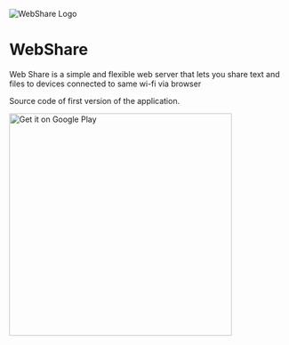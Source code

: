 ![WebShare Logo](https://github.com/SatyaSnehith/WebShare/blob/master/app/src/main/res/mipmap-xxhdpi/ic_launcher_foreground.png)


# WebShare
Web Share is a simple and flexible web server that lets you share text and files to devices connected to same wi-fi via browser

Source code of first version of the application.

<a href='https://play.google.com/store/apps/details?id=ss.nscube.webshare&hl=en_IN&pcampaignid=pcampaignidMKT-Other-global-all-co-prtnr-py-PartBadge-Mar2515-1'><img alt='Get it on Google Play' src='https://play.google.com/intl/en_us/badges/static/images/badges/en_badge_web_generic.png'  width="400"/></a>
